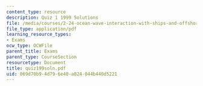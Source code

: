 ```yaml
---
content_type: resource
description: Quiz 1 1999 Solutions
file: /media/courses/2-24-ocean-wave-interaction-with-ships-and-offshore-energy-systems-13-022-spring-2002/069d70b94d796e40a024044b440d5221_quiz199soln.pdf
file_type: application/pdf
learning_resource_types:
- Exams
ocw_type: OCWFile
parent_title: Exams
parent_type: CourseSection
resourcetype: Document
title: quiz199soln.pdf
uid: 069d70b9-4d79-6e40-a024-044b440d5221
---
```

